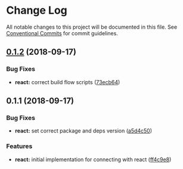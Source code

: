 # Change Log

All notable changes to this project will be documented in this file.
See [Conventional Commits](https://conventionalcommits.org) for commit guidelines.

<a name="0.1.2"></a>
## [0.1.2](https://github.com/Igmat/metaf/compare/v0.1.1...v0.1.2) (2018-09-17)


### Bug Fixes

* **react:** correct build flow scripts ([73ecb64](https://github.com/Igmat/metaf/commit/73ecb64))





<a name="0.1.1"></a>
## 0.1.1 (2018-09-17)


### Bug Fixes

* **react:** set correct package and deps version ([a5d4c50](https://github.com/Igmat/metaf/commit/a5d4c50))


### Features

* **react:** initial implementation for connecting with react ([ff4c9e8](https://github.com/Igmat/metaf/commit/ff4c9e8))
